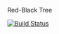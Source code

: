Red-Black Tree

[![Build Status](https://travis-ci.org/NeverMore27/RBtree.svg?branch=master)](https://travis-ci.org/NeverMore27/RBtree)
